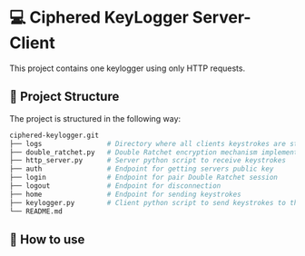# :computer: Ciphered KeyLogger Server-Client

This project contains one keylogger using only HTTP requests.

## :hammer: Project Structure

The project is structured in the following way:

``` bash
ciphered-keylogger.git
├── logs                # Directory where all clients keystrokes are stored
├── double_ratchet.py   # Double Ratchet encryption mechanism implementation
├── http_server.py      # Server python script to receive keystrokes
├── auth                # Endpoint for getting servers public key
├── login               # Endpoint for pair Double Ratchet session
├── logout              # Endpoint for disconnection
├── home                # Endpoint for sending keystrokes
├── keylogger.py        # Client python script to send keystrokes to the server
└── README.md
```

## :wrench: How to use
